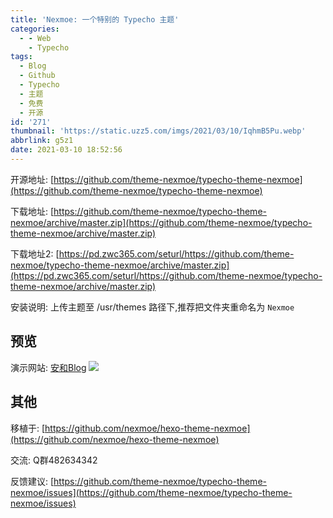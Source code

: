 ```yaml
---
title: 'Nexmoe: 一个特别的 Typecho 主题'
categories:
  - - Web
    - Typecho
tags:
  - Blog
  - Github
  - Typecho
  - 主题
  - 免费
  - 开源
id: '271'
thumbnail: 'https://static.uzz5.com/imgs/2021/03/10/IqhmB5Pu.webp'
abbrlink: g5z1
date: 2021-03-10 18:52:56
---
```



开源地址: [https://github.com/theme-nexmoe/typecho-theme-nexmoe](https://github.com/theme-nexmoe/typecho-theme-nexmoe) 

下载地址: [https://github.com/theme-nexmoe/typecho-theme-nexmoe/archive/master.zip](https://github.com/theme-nexmoe/typecho-theme-nexmoe/archive/master.zip) 

下载地址2: [https://pd.zwc365.com/seturl/https://github.com/theme-nexmoe/typecho-theme-nexmoe/archive/master.zip](https://pd.zwc365.com/seturl/https://github.com/theme-nexmoe/typecho-theme-nexmoe/archive/master.zip) 

安装说明: 上传主题至 /usr/themes 路径下,推荐把文件夹重命名为 `Nexmoe`

## 预览

演示网站: [安和Blog](https://lolicorn.com/) ![](https://static.uzz5.com/imgs/2021/03/10/mHw7d9Zb.webp)

## 其他

移植于: [https://github.com/nexmoe/hexo-theme-nexmoe](https://github.com/nexmoe/hexo-theme-nexmoe) 

交流: Q群482634342 

反馈建议: [https://github.com/theme-nexmoe/typecho-theme-nexmoe/issues](https://github.com/theme-nexmoe/typecho-theme-nexmoe/issues)